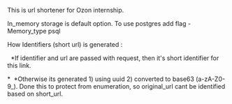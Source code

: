 This is url shortener for Ozon internship.

In_memory storage is default option. To use postgres add flag -Memory_type psql

How Identifiers (short url) is generated : 

  &nbsp;&nbsp;*If identifier and url are passed with request, then it's short identifier for this link.
  
  *&nbsp;&nbsp;*Otherwise its generated 1) using uuid 2) converted to base63 (a-zA-Z0-9_). Done this to protect from enumeration, so original_url cant be identified based on short_url. 
